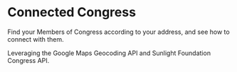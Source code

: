 # Connected Congress

Find your Members of Congress according to your address, and see how to connect with them.

Leveraging the Google Maps Geocoding API and Sunlight Foundation Congress API.
